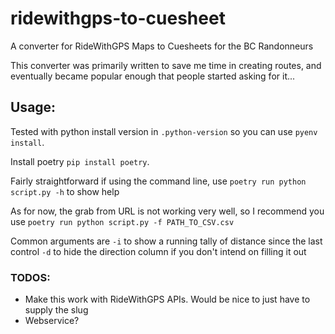 # ridewithgps-to-cuesheet
A converter for RideWithGPS Maps to Cuesheets for the BC Randonneurs

This converter was primarily written to save me time in creating routes, and eventually became popular enough that people started asking for it...

## Usage:

Tested with python install version in `.python-version` so you can use `pyenv install`.

Install poetry `pip install poetry`.

Fairly straightforward if using the command line, use `poetry run python script.py -h` to show help

As for now, the grab from URL is not working very well, so I recommend you use `poetry run python script.py -f PATH_TO_CSV.csv`

Common arguments are `-i` to show a running tally of distance since the last control
`-d` to hide the direction column if you don't intend on filling it out


### TODOS:

- Make this work with RideWithGPS APIs. Would be nice to just have to supply the slug
- Webservice?
